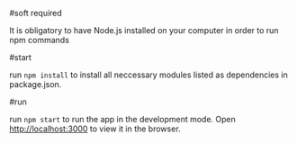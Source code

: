 
#soft required

It is obligatory to have Node.js installed on your computer in order to run npm commands

#start 

run `npm install` to install all neccessary modules listed as dependencies in package.json.

#run

run `npm start` to run the app in the development mode. Open [http://localhost:3000](http://localhost:3000) to view it in the browser.

